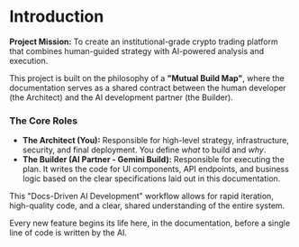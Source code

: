 # Introduction

**Project Mission:** To create an institutional-grade crypto trading platform that combines human-guided strategy with AI-powered analysis and execution.

This project is built on the philosophy of a **"Mutual Build Map"**, where the documentation serves as a shared contract between the human developer (the Architect) and the AI development partner (the Builder).

### The Core Roles

*   **The Architect (You):** Responsible for high-level strategy, infrastructure, security, and final deployment. You define *what* to build and *why*.
*   **The Builder (AI Partner - Gemini Build):** Responsible for executing the plan. It writes the code for UI components, API endpoints, and business logic based on the clear specifications laid out in this documentation.

This "Docs-Driven AI Development" workflow allows for rapid iteration, high-quality code, and a clear, shared understanding of the entire system.

Every new feature begins its life here, in the documentation, before a single line of code is written by the AI.
